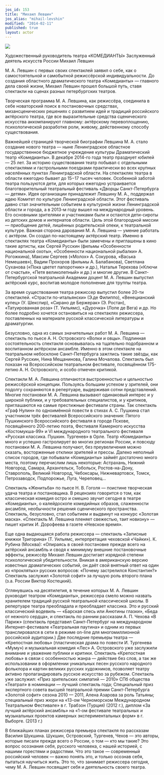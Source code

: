 ```yaml
---
jos_id: 153
title: "Михаил Левшин"
jos_alias: "mihail-levshin"
modified: "2014-02-11"
published: true
layout: actor
---
```


![](http://komedianty.com/images/stories/random/foto%20ybilei%2020%20let.jpg)



Художественный руководитель театра «КОМЕДИАНТЫ»
Заслуженный деятель искусств России
Михаил Левшин

М. А. Левшин с первых своих спектаклей заявил о себе, как о самостоятельной и самобытной режиссёрской индивидуальности. До создания областного драматического театра «Комедианты» — главного дела своей жизни, Михаил Левшин прошел большой путь, ставя спектакли на сценах разных петербургских театров.

Творческая программа М. А. Левшина, как режиссёра, соединила в себе новаторский поиск в постановочных средствах, мизансценических решениях с развитием идей и традиций российского актёрского театра, где все выразительные средства сценического искусства аккомпанируют главному: актёрскому перевоплощению, психологической разработке роли, живому, действенному способу существования.

Важнейшей страницей творческой биографии Левшина М. А. стало создание нового театра — ныне Ленинградское областное государственное бюджетное учреждение культуры Драматический театр «Комедианты». В декабре 2014-го года театр празднует юбилей — 25 лет. За историю существования театр побывал с отдельными спектаклями и гастрольными поездками практически во всех крупных населённых пунктах Ленинградской области. На спектаклях театра в области ежегодно бывает до 15−17 тысяч человек. Особенной заботой театра пользуются дети, для которых ежегодно устраивается благотворительный театральный фестиваль «Дворцы Санкт-Петербурга — детям». Идея организации принадлежит Левшину М. А., поддержал идею Комитет по культуре Ленинградской области. Этот фестиваль давно стал значительным событием в культурной жизни Ленинградской области и города, а в 2013-м году вышел на международный уровень. Его основными зрителями и участниками были и остаются дети-сироты из детских домов и интернатов области. Цель этой благородной миссии — приобщение детей, лишённых родительской опеки, к театральной культуре.
Важная сторона дарования М. А. Левшина — умение работать с актёром. Он создал по-настоящему актёрский театр. Именно в спектаклях театра «Комедианты» были замечены и приглашены в кино такие артисты, как Сергей Русскин (фильмы «Особенности национальной охоты», «Особенности национальной рыбалки» А. Рогожкина), Максим Сергеев («Молох» А. Сокурова, «Васька Немешаев»), Вадим Прохоров (фильмы А. Балабанова), Светлана Суханова («Пока цветет папоротник» и др.), Наталья Терехова («Ключи от счастья», «Петя великолепный» и др.) и многие другие.
В Санкт-Петербургской театральной Академии доцент М. А. Левшин выпустил актёрский курс, воспитав молодое пополнение для труппы театра.

За время существования театра режиссер выпустил более 20-ти спектаклей. «Страсти по-итальянски» (Э.де Филиппо), «Венецианский купец» (У. Шекспир), «Сирано де Бержерак» (Э. Ростан), «Татуированная роза» (Т. Уильямс), «Дурочка» (Лопе де Вега) и др. Но более подробно хочется остановиться на спектаклях режиссера, поставленных на материале русской классической литературы и драматургии.

Безусловно, одна из самых значительных работ М. А. Левшина — спектакль по пьесе А. Н. Островского «Волки и овцы». Подлинная состоятельность спектакля основывалась на тщательно подобранном и воспитанном актёрском ансамбле. Именно в этом спектакле на театральном небосклоне Санкт-Петербурга зажглись такие звёзды, как Сергей Русскин, Нина Мещанинова, Галина Мочалова. Спектакль был показан на Всероссийском театральном фестивале, посвящённом 175-летию А. Н. Островского, и особо отмечен критикой.

Спектакли М. А. Левшина отличаются выстроенностью и цельностью режиссёрской концепции. Пользуясь большим успехом у зрителей, они подолгу сохраняются в репертуаре, выдерживая сотни представлений. Многие постановки М. А. Левшина вызывают одинаковый интерес и у широкой публики, и у требовательных специалистов, и у критиков, приглашаются на самые престижные фестивали страны. Так спектакль «Граф Нулин» по одноимённой повести в стихах А. С. Пушкина стал участником трёх фестивалей Всероссийского значения: Пятого Пушкинского Всероссийского фестиваля в городе Пскове, посвящённого 200-летию поэта, Фестиваля Камерного искусства «Костомукша-99» и VI международного театрального фестиваля «Русская классика. Пушкин. Тургенев» в Орле.
Театр «Комедианты» много и успешно гастролирует во многих регионах России, и повсюду постановки М. А. Левшина получают, без преувеличения можно сказать, восторженные отклики зрителей и прессы. Далеко неполный список городов, где побывали «Комедианты» займёт достаточно много места, поэтому перечислим лишь некоторые: Астрахань, Нижний Новгород, Самара, Архангельск, Тобольск, Ростов-на-Дону, Ставрополь, Великий Новгород, Чебоксары, Нижневартовск, Томск, Петрозаводск, Подпорожье, Луга, Череповец…

Спектакль «Женитьба» по пьесе Н. В. Гоголя — поистине творческая удача театра и постановщика. В рецензиях говорится о том, как классическая комедия остро и смешно звучит сегодня в театре «Комедианты», о калейдоскопе комедийных образов, слаженности ансамбля, необычности решения сценического пространства. Спектакль, безусловно, стал событием и выдвинут на конкурс «Золотая маска». «Спектакль М. Левшина пленяет свежестью, таит новизну» — пишет критик И. Дорофеева в газете «Невское время».

Еще одна выдающаяся работа режиссера — спектакль «Записные книжки Тригорина» (Т. Уильямс, интерпретация чеховской «Чайки»). К. Рубина (Москва): «Опираясь в своей постановке прежде всего на актёрский ансамбль и сводя к минимуму внешние постановочные эффекты, режиссёр Михаил Левшин достигает изрядной степени психологической убедительности. Вникая в американскую версию известных драматических событий, он даёт свой внятный ответ на один из «проклятых» русских вопросов: «Почему застрелился Константин?» Спектакль заслужил «Золотой софит» за лучшую роль второго плана (з.а. России Виктор Костецкий).

Оглянувшись на десятилетия, в течение которых М. А. Левшин руководит театром «Комедианты», режиссера смело можно назвать хранителем традиций русской театральной классической школы. В репертуаре театра преобладала и преобладает классика. Это и русский классический водевиль — «Барская спесь или Анютины глазки», «Беда от нежного сердца», и спектакль по ранним рассказам А. П. Чехова «В Париж» (спектакль представил Санкт-Петербург на международном Интернет-фестивале «Театральная паутина» и одним из первых транслировался в сети в режиме on-line для многомиллионной российской аудитории.) Две последние премьеры театра — «Крепостная любовь» (пластическая драма по повести И. Тургенева «Муму») и музыкальная комедия «Лес» А. Островского уже заслужили внимание и уважение публики и критики. Спектакль «Крепостная любовь» в связи с особенностью жанра — действие без слов, а так же использовании в оформлении уникальных песен русского народного фольклора и картин великих русских художников, позволяет театру активно пропагандировать русское искусство за рубежом. Спектакль уже заслужил: «Приз зрительских симпатий — 2010» СПб общества «Театрал» в номинации — лучший спектакль года; Специальный приз экспертного совета высшей театральной премии Санкт-Петербурга «Золотой софит» сезона 2010 — 2011, Алена Азарова за роль Татьяны; специальный приз жюри на «13-ом Черноморском Международном Театральном Фестивале» в г. Трабзон (Турция) (2012 г.), диплом «За лучший актёрский ансамбль» на «1-ом фестивале театральных и музыкальных проектов камерных экспериментальных форм» в г. Выборге. (2013 г.)

В ближайших планах режиссера премьера спектакля по рассказам Василия Шукшина. Шукшин, Островский, Тургенев, Чехов — это авторы, которые писали прежде всего о России, о том — кто мы такие? Это вопрос осознания себя, русского человека, с нашей историей, с нашими горестями и радостями. Что это такое — современный российский человек — важно понять это, и только осознав себя, пытаться научиться жить. Это то, что занимает режиссера сегодня, чему М. А. Левшин посвящает себя и деятельность своего театра.